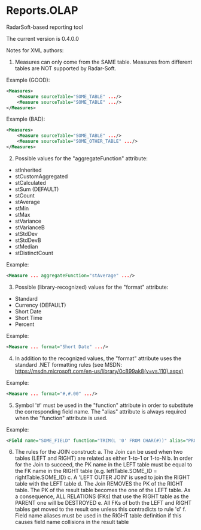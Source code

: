 # Reports.OLAP
RadarSoft-based reporting tool

The current version is 0.4.0.0

Notes for XML authors:
1. Measures can only come from the SAME table. Measures from different tables are NOT supported by Radar-Soft.

Example (GOOD):
```xml
<Measures>
	<Measure sourceTable="SOME_TABLE" .../>
	<Measure sourceTable="SOME_TABLE" .../>
</Measures>
```

Example (BAD):
```xml
<Measures>
	<Measure sourceTable="SOME_TABLE" .../>
	<Measure sourceTable="SOME_OTHER_TABLE" .../>
</Measures>
```

2. Possible values for the "aggregateFunction" attribute:
  - stInherited
  - stCustomAggregated
  - stCalculated
  - stSum (DEFAULT)
  - stCount
  - stAverage
  - stMin
  - stMax
  - stVariance
  - stVarianceB
  - stStdDev
  - stStdDevB
  - stMedian
  - stDistinctCount

Example:
```xml
<Measure ... aggregateFunction="stAverage" .../>
```

3. Possible (library-recognized) values for the "format" attribute:
  - Standard
  - Currency (DEFAULT)
  - Short Date
  - Short Time
  - Percent

Example:
```xml
<Measure ... format="Short Date" .../>
```

4. In addition to the recognized values, the "format" attribute uses the standard .NET formatting rules (see MSDN: https://msdn.microsoft.com/en-us/library/0c899ak8(v=vs.110).aspx)

Example:
```xml
<Measure ... format="#,#.00" .../>
```

5. Symbol '#' must be used in the "function" attribute in order to substitute the corresponding field name. The "alias" attribute is always required when the "function" attribute is used.

Example:
```xml
<Field name="SOME_FIELD" function="TRIM(L '0' FROM CHAR(#))" alias="PROCESSED_FIELD" .../>
```

6. The rules for the JOIN construct:
  a. The Join can be used when two tables (LEFT and RIGHT) are related as either 1-to-1 or 1-to-N
  b. In order for the Join to succeed, the PK name in the LEFT table must be equal to the FK name in the RIGHT table (e.g. leftTable.SOME_ID = rightTable.SOME_ID)
  c. A 'LEFT OUTER JOIN' is used to join the RIGHT table with the LEFT table
  d. The Join REMOVES the PK of the RIGHT table. The PK of the result table becomes the one of the LEFT table. As a consequence, ALL RELATIONS (FKs) that use the RIGHT table as the PARENT one will be DESTROYED
  e. All FKs of both the LEFT and RIGHT tables get moved to the result one unless this contradicts to rule 'd'
  f. Field name aliases must be used in the RIGHT table definition if this causes field name collisions in the result table
